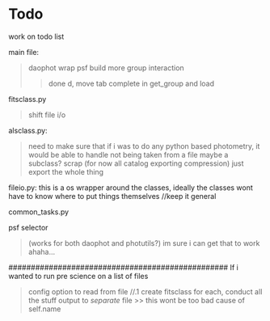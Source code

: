 # Todo

work on todo list

main file:
> daophot wrap
> psf build
> more group interaction
>> done d, move
> tab complete in get_group and load

fitsclass.py
> shift file i/o

alsclass.py:
> need to make sure that if i was to do any python based photometry, it would be able to handle not being taken from a file
> maybe a subclass?
> scrap (for now all catalog exporting compression) just export the whole thing

fileio.py:
this is a os wrapper around the classes, ideally the classes wont have to know where to put things themselves //keep it general

common_tasks.py

psf selector 
> (works for both daophot and photutils?) im sure i can get that to work ahaha...






#################################################
If i wanted to run pre science on a list of files
> config option to read from file     //.1
> create fitsclass for each, conduct all the stuff
> output to *separate* file >> this wont be too bad cause of self.name

